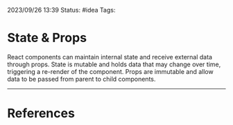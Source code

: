 2023/09/26 13:39
Status: #idea
Tags:

# State & Props

React components can maintain internal state and receive external data through props. State is mutable and holds data that may change over time, triggering a re-render of the component. Props are immutable and allow data to be passed from parent to child components.





---
# References
